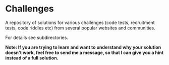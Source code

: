 # Challenges

A repository of solutions for various challenges (code tests, recruitment tests, code riddles etc) from several popular websites and communities.

For details see subdirectories.

**Note: If you are trying to learn and want to understand why your solution doesn't work, feel free to send me a message, so that I can give you a hint instead of a full solution.**
